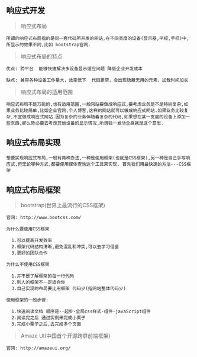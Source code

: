 ## 响应式开发

  > 响应式布局

    所谓的响应式布局指的是同一套代码所开发的网站,在不同宽度的设备(显示器,平板,手机)中,所显示的效果不同,比如 bootstrap官网.

  > 响应式布局的特点

    优点: 跨平台  能够快捷解决多设备显示适应问题 降低企业开发成本

    缺点: 兼容各种设备工作量大，效率低下  代码累赘，会出现隐藏无用的元素，加载时间加长

  > 响应式布局的适用范围

    响应式布局不是万能的,也有适用范围,一般网站要做成响应式,要考虑业务是不是特别复杂,如果业务比较简单,比如企业官网,个人博客,这样的网站就可以做成响应式网站.如果业务比较复杂,不宜做成响应式网站.因为复杂的业务伴随着复杂的代码,如果想在某一宽度的设备上添加一些东西,那么势必要去考虑其他设备的显示情况,所谓钱一发动全身就是这个意思.

## 响应式布局实现

    想要实现响应式布局,一般有两种办法,一种是使用框架(也就是CSS框架),另一种是自己手写响应式,但无论哪种方式,都要使用媒体查询这个工具来实现. 首先我们用最快速的方法---CSS框架

## 响应式布局框架

  > bootstrap(世界上最流行的CSS框架)

    官网: http://www.bootcss.com/

    为什么要使用CSS框架

      1.可以提高开发效率
      2.框架代码结构清晰,避免混乱和冲突,可以去学习借鉴
      3.更好的团队合作

    为什么不使用CSS框架

      1.并不是了解框架的每一行代码
      2.别人的框架不一定适合你
      3.自己实现的布局要比用框架 代码少(指网站整体代码少)

    使用框架的一般步骤:

      1.快速阅读文档 顺序是--起步-全局css样式-组件-javaScript组件
      2.阅读完之后 通过实例来完成小栗子
      3.完成小栗子之后,去完成多个页面

  > Amaze UI(中国首个开源跨屏前端框架)

    官网: http://amazeui.org/